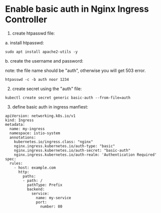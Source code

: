 <h1> Enable basic auth in Nginx Ingress Controller</h1>

1. create htpasswd file:

a. install htpasswd:

```
sudo apt install apache2-utils -y
```

b. create the username and password:

note: the file name should be "auth", otherwise you will get 503 error.

```
htpasswd -c -b auth noor 1234
```
2. create secret using the "auth" file:

```
kubectl create secret generic basic-auth --from-file=auth
```
3. define basic auth in ingress manfiest:

```
apiVersion: networking.k8s.io/v1
kind: Ingress
metadata:
  name: my-ingress
  namespace: istio-system
  annotations:
    kubernetes.io/ingress.class: "nginx"
    nginx.ingress.kubernetes.io/auth-type: "basic"
    nginx.ingress.kubernetes.io/auth-secret: "basic-auth"
    nginx.ingress.kubernetes.io/auth-realm: 'Authentication Required'
spec:
  rules:
    - host: example.com
      http:
        paths:
        - path: /
          pathType: Prefix
          backend:
            service:
              name: my-service
              port:
                number: 80

```
